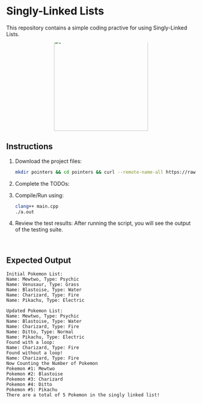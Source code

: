 # Singly-Linked Lists 
This repository contains a simple coding practive for using Singly-Linked Lists. 

<div align="center">
   <div style="overflow: hidden;">
      <img src="https://preview.redd.it/linked-list-v0-owgc2k3v0yz91.jpg?width=640&crop=smart&auto=webp&s=2025d792e2a9803673f83f86fd789d097782ab52" style="width: auto; height: 250px; margin-top: -15px;">
   </div>
</div>

## Instructions
1. Download the project files:

   ```bash
   mkdir pointers && cd pointers && curl --remote-name-all https://raw.githubusercontent.com/ashleyc417/si/main/cpsc131/sll-listymon/{main.cpp,,README.md} 
   ```

2. Complete the TODOs:

3. Compile/Run using:
   ```bash
   clang++ main.cpp
   ./a.out
   ```

4. Review the test results:
   After running the script, you will see the output of the testing suite.

<br/>

## Expected Output
```
Initial Pokemon List:
Name: Mewtwo, Type: Psychic
Name: Venusaur, Type: Grass
Name: Blastoise, Type: Water
Name: Charizard, Type: Fire
Name: Pikachu, Type: Electric

Updated Pokemon List:
Name: Mewtwo, Type: Psychic
Name: Blastoise, Type: Water
Name: Charizard, Type: Fire
Name: Ditto, Type: Normal
Name: Pikachu, Type: Electric
Found with a loop: 
Name: Charizard, Type: Fire
Found without a loop!
Name: Charizard, Type: Fire
Now Counting the Number of Pokemon
Pokemon #1: Mewtwo
Pokemon #2: Blastoise
Pokemon #3: Charizard
Pokemon #4: Ditto
Pokemon #5: Pikachu
There are a total of 5 Pokemon in the singly linked list!
```